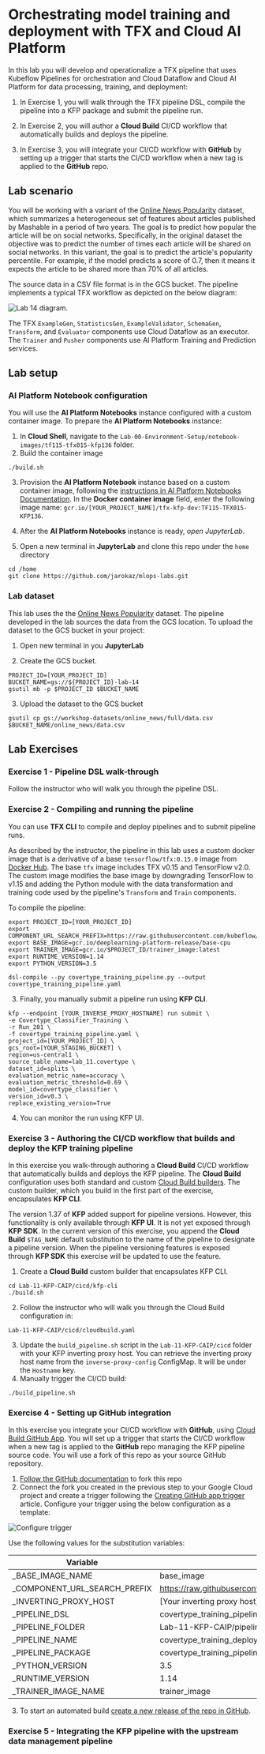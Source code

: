 # Orchestrating model training and deployment with TFX and Cloud AI Platform

In this lab you will develop and operationalize a TFX pipeline that uses Kubeflow Pipelines for orchestration and Cloud Dataflow and Cloud AI Platform for data processing, training, and deployment:

1. In Exercise 1, you will walk through the TFX pipeline DSL, compile the pipeline into a KFP package and submit the pipeline run.

1. In Exercise 2, you will author a **Cloud Build** CI/CD workflow that automatically builds and deploys the  pipeline.

1. In Exercise 3, you will integrate your CI/CD workflow with **GitHub** by setting up a trigger that starts the CI/CD workflow when a new tag is applied to the **GitHub** repo.


## Lab scenario

You will be working with a variant of the [Online News Popularity](https://archive.ics.uci.edu/ml/datasets/online+news+popularity) dataset, which summarizes a heterogeneous set of features about articles published by Mashable in a period of two years. The goal is to predict how popular the article will be on social networks. Specifically, in the original dataset the objective was to predict the number of times each article will be shared on social networks. In this variant, the goal is to predict the article's popularity percentile. For example, if the model predicts a score of 0.7, then it means it expects the article to be shared more than 70% of all articles.

The source data in a CSV file format is in the GCS bucket. The pipeline implements a typical TFX workflow as depicted on the below diagram:

![Lab 14 diagram](../images/lab-14-diagram.png).

The TFX `ExampleGen`, `StatisticsGen`, `ExampleValidator`, `SchemaGen`, `Transform`, and `Evaluator` components use Cloud Dataflow as an executor. The `Trainer` and `Pusher` components use AI Platform Training and Prediction services.


## Lab setup

### AI Platform Notebook configuration
You will use the **AI Platform Notebooks** instance configured with a custom container image. To prepare the **AI Platform Notebooks** instance:

1. In **Cloud Shell**, navigate to the `Lab-00-Environment-Setup/notebook-images/tf115-tfx015-kfp136` folder.
2. Build the container image
```
./build.sh
```
3. Provision the **AI Platform Notebook** instance based on a custom container image, following the  [instructions in AI Platform Notebooks Documentation](https://cloud.google.com/ai-platform/notebooks/docs/custom-container). In the **Docker container image** field, enter the following image name: `gcr.io/[YOUR_PROJECT_NAME]/tfx-kfp-dev:TF115-TFX015-KFP136`.

4. After the **AI Platform Notebooks** instance is ready, *open JupyterLab*.

5. Open a new terminal in **JupyterLab** and clone this repo under the `home` directory
```
cd /home
git clone https://github.com/jarokaz/mlops-labs.git
```

### Lab dataset
This lab uses the the [Online News Popularity](https://archive.ics.uci.edu/ml/datasets/online+news+popularity) dataset. The pipeline developed in the lab sources the data from the GCS location. To upload the dataset to the GCS bucket in your project:

1. Open new terminal in you **JupyterLab**

2. Create the GCS bucket.
```
PROJECT_ID=[YOUR_PROJECT_ID]
BUCKET_NAME=gs://${PROJECT_ID}-lab-14
gsutil mb -p $PROJECT_ID $BUCKET_NAME
```

3. Upload the dataset to the GCS bucket
```
gsutil cp gs://workshop-datasets/online_news/full/data.csv $BUCKET_NAME/online_news/data.csv 
```



## Lab Exercises
### Exercise 1  - Pipeline DSL walk-through

Follow the instructor who will walk you through the pipeline DSL.

### Exercise 2 - Compiling and running the pipeline
You can use **TFX CLI** to compile and deploy pipelines and to submit pipeline runs. 

As described by the instructor, the pipeline in this lab uses a custom docker image that is a derivative of a base `tensorflow/tfx:0.15.0` image from [Docker Hub](https://hub.docker.com/r/tensorflow/tfx). The base `tfx` image includes TFX v0.15 and TensorFlow v2.0. The custom image modifies the base image by downgrading TensorFlow to v1.15 and adding the Python module with the data transformation and training code used by the pipeline's `Transform` and `Train` components.


To compile the pipeline:
```
export PROJECT_ID=[YOUR_PROJECT_ID]
export COMPONENT_URL_SEARCH_PREFIX=https://raw.githubusercontent.com/kubeflow/pipelines/0.1.38/components/gcp/
export BASE_IMAGE=gcr.io/deeplearning-platform-release/base-cpu
export TRAINER_IMAGE=gcr.io/$PROJECT_ID/trainer_image:latest
export RUNTIME_VERSION=1.14
export PYTHON_VERSION=3.5

dsl-compile --py covertype_training_pipeline.py --output covertype_training_pipeline.yaml
```
3. Finally, you manually submit a pipeline run using **KFP CLI**.
```
kfp --endpoint [YOUR_INVERSE_PROXY_HOSTNAME] run submit \
-e Covertype_Classifier_Training \
-r Run_201 \
-f covertype_training_pipeline.yaml \
project_id=[YOUR_PROJECT_ID] \
gcs_root=[YOUR_STAGING_BUCKET] \
region=us-central1 \
source_table_name=lab_11.covertype \
dataset_id=splits \
evaluation_metric_name=accuracy \
evaluation_metric_threshold=0.69 \
model_id=covertype_classifier \
version_id=v0.3 \
replace_existing_version=True
```
4. You can monitor the run using KFP UI.

### Exercise  3 - Authoring the CI/CD workflow that builds and deploy the KFP training pipeline

In this exercise you walk-through authoring a **Cloud Build** CI/CD workflow that automatically builds and deploys the KFP pipeline. The **Cloud Build** configuration uses both standard and custom [Cloud Build builders](https://cloud.google.com/cloud-build/docs/cloud-builders). The custom builder, which you build in the first part of the exercise, encapsulates **KFP CLI**. 

The version 1.37 of **KFP** added support for pipeline versions. However, this functionality is only available through **KFP UI**. It is not yet exposed through **KFP SDK**. In the current version of this exercise, you append the **Cloud Build** `$TAG_NAME` default substitution to the name of the pipeline to designate a pipeline version. When the pipeline versioning features is exposed through **KFP SDK** this exercise will be updated to use the feature.

1. Create a **Cloud Build** custom builder that encapsulates KFP CLI.
```
cd Lab-11-KFP-CAIP/cicd/kfp-cli
./build.sh
```
2. Follow the instructor who will walk you through  the Cloud Build configuration in:
```
Lab-11-KFP-CAIP/cicd/cloudbuild.yaml
```
3. Update the `build_pipeline.sh` script in the `Lab-11-KFP-CAIP/cicd` folder with your KFP inverting proxy host. You can retrieve the inverting proxy host name from the `inverse-proxy-config` ConfigMap. It will be under the `Hostname` key.
4. Manually trigger the CI/CD build:
```
./build_pipeline.sh
```
### Exercise 4 - Setting up GitHub integration
In this exercise you integrate your CI/CD workflow with **GitHub**, using [Cloud Build GitHub App](https://github.com/marketplace/google-cloud-build). 
You will set up a trigger that starts the CI/CD workflow when a new tag is applied to the **GitHub** repo managing the KFP pipeline source code. You will use a fork of this repo as your source GitHub repository.

1. [Follow the GitHub documentation](https://help.github.com/en/github/getting-started-with-github/fork-a-repo) to fork this repo
2. Connect the fork you created in the previous step to your Google Cloud project and create a trigger following the [Creating GitHub app trigger](https://cloud.google.com/cloud-build/docs/create-github-app-triggers) article. Configure your trigger using the below configuration as a template:

![Configure trigger](../images/configure_trigger.png)

Use the following values for the substitution variables:

|Variable|Value|
|--------|-----|
|_BASE_IMAGE_NAME|base_image|
|_COMPONENT_URL_SEARCH_PREFIX|https://raw.githubusercontent.com/kubeflow/pipelines/0.1.38/components/gcp/|
|_INVERTING_PROXY_HOST|[Your inverting proxy host]|
|_PIPELINE_DSL|covertype_training_pipeline.py|
|_PIPELINE_FOLDER|Lab-11-KFP-CAIP/pipelines|
|_PIPELINE_NAME|covertype_training_deployment|
|_PIPELINE_PACKAGE|covertype_training_pipeline.yaml|
|_PYTHON_VERSION|3.5|
|_RUNTIME_VERSION|1.14|
|_TRAINER_IMAGE_NAME|trainer_image|


3. To start an automated build [create a new release of the repo in GitHub](https://help.github.com/en/github/administering-a-repository/creating-releases).

### Exercise 5 - Integrating the KFP pipeline with the upstream data management pipeline
